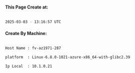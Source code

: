 
   
#### This Page Create at:

```bash

2025-03-03 - 13:16:57 UTC

```

#### Create By Machine:

```bash

Host Name : fv-az1971-287

platform  : Linux-6.8.0-1021-azure-x86_64-with-glibc2.39

Ip Local  : 10.1.0.21

```

